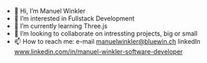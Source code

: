 - 👋 Hi, I’m Manuel Winkler
- 👀 I’m interested in Fullstack Development
- 🌱 I’m currently learning Three.js
- 💞️ I’m looking to collaborate on intressting projects, big or small
- 📫 How to reach me: e-mail manuelwinkler@bluewin.ch   linkedIn www.linkedin.com/in/manuel-winkler-software-developer
